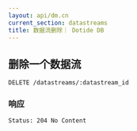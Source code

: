 ```yaml
---
layout: api/dm.cn
current_section: datastreams
title: 数据流删除｜ Dotide DB
---
```


## 删除一个数据流

    DELETE /datastreams/:datastream_id

### 响应

    Status: 204 No Content
